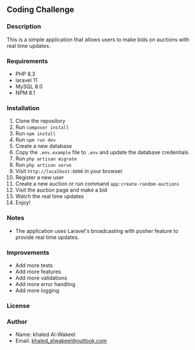 ## Coding Challenge

### Description

This is a simple application that allows users to make bids on auctions with real time updates.

### Requirements

- PHP 8.3
- laravel 11
- MySQL 8.0
- NPM 8.1

### Installation

1. Clone the repository
2. Run `composer install`
3. Run `npm install`
4. Run `npm run dev`
5. Create a new database
6. Copy the `.env.example` file to `.env` and update the database credentials
7. Run `php artisan migrate`
8. Run `php artisan serve`
9. Visit `http://localhost:8000` in your browser
10. Register a new user
11. Create a new auction or run command `app:create-random-auctions`
12. Visit the auction page and make a bid
13. Watch the real time updates
14. Enjoy!

### Notes

- The application uses Laravel's broadcasting with pusher feature to provide real time updates.
### Improvements

- Add more tests
- Add more features
- Add more validations
- Add more error handling
- Add more logging

### License

### Author

- Name: khaled Al-Wakeel
- Email: khaled_elwakeel@outlook.com

```
